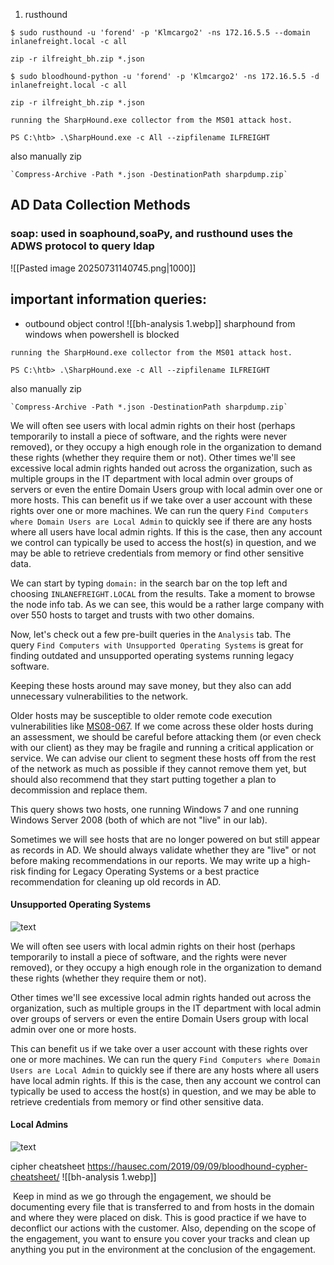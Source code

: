1. rusthound
```
$ sudo rusthound -u 'forend' -p 'Klmcargo2' -ns 172.16.5.5 --domain inlanefreight.local -c all 

zip -r ilfreight_bh.zip *.json
```



```shell-session
$ sudo bloodhound-python -u 'forend' -p 'Klmcargo2' -ns 172.16.5.5 -d inlanefreight.local -c all 

zip -r ilfreight_bh.zip *.json
```

 
 `running the SharpHound.exe collector from the MS01 attack host.`
```powershell-session
PS C:\htb> .\SharpHound.exe -c All --zipfilename ILFREIGHT
```

also manually zip
```
`Compress-Archive -Path *.json -DestinationPath sharpdump.zip`
```


## AD Data Collection Methods

### soap: used in soaphound,soaPy, and rusthound uses the ADWS protocol to query ldap
![[Pasted image 20250731140745.png|1000]]
 
## important information queries:
- outbound object control
![[bh-analysis 1.webp]]
sharphound from windows when powershell is blocked

 `running the SharpHound.exe collector from the MS01 attack host.`
```powershell-session
PS C:\htb> .\SharpHound.exe -c All --zipfilename ILFREIGHT
```

also manually zip
```
`Compress-Archive -Path *.json -DestinationPath sharpdump.zip`
```

We will often see users with local admin rights on their host (perhaps temporarily to install a piece of software, and the rights were never removed), or they occupy a high enough role in the organization to demand these rights (whether they require them or not). Other times we'll see excessive local admin rights handed out across the organization, such as multiple groups in the IT department with local admin over groups of servers or even the entire Domain Users group with local admin over one or more hosts. This can benefit us if we take over a user account with these rights over one or more machines. We can run the query `Find Computers where Domain Users are Local Admin` to quickly see if there are any hosts where all users have local admin rights. If this is the case, then any account we control can typically be used to access the host(s) in question, and we may be able to retrieve credentials from memory or find other sensitive data.

We can start by typing `domain:` in the search bar on the top left and choosing `INLANEFREIGHT.LOCAL` from the results. Take a moment to browse the node info tab. As we can see, this would be a rather large company with over 550 hosts to target and trusts with two other domains.

Now, let's check out a few pre-built queries in the `Analysis` tab. The query `Find Computers with Unsupported Operating Systems` is great for finding outdated and unsupported operating systems running legacy software.

Keeping these hosts around may save money, but they also can add unnecessary vulnerabilities to the network. 

Older hosts may be susceptible to older remote code execution vulnerabilities like [MS08-067](https://support.microsoft.com/en-us/topic/ms08-067-vulnerability-in-server-service-could-allow-remote-code-execution-ac7878fc-be69-7143-472d-2507a179cd15). If we come across these older hosts during an assessment, we should be careful before attacking them (or even check with our client) as they may be fragile and running a critical application or service.
We can advise our client to segment these hosts off from the rest of the network as much as possible if they cannot remove them yet, but should also recommend that they start putting together a plan to decommission and replace them.

This query shows two hosts, one running Windows 7 and one running Windows Server 2008 (both of which are not "live" in our lab).

Sometimes we will see hosts that are no longer powered on but still appear as records in AD. We should always validate whether they are "live" or not before making recommendations in our reports. We may write up a high-risk finding for Legacy Operating Systems or a best practice recommendation for cleaning up old records in AD.

#### Unsupported Operating Systems

![text](https://academy.hackthebox.com/storage/modules/143/unsupported.png)

We will often see users with local admin rights on their host (perhaps temporarily to install a piece of software, and the rights were never removed), or they occupy a high enough role in the organization to demand these rights (whether they require them or not).

Other times we'll see excessive local admin rights handed out across the organization, such as multiple groups in the IT department with local admin over groups of servers or even the entire Domain Users group with local admin over one or more hosts.

This can benefit us if we take over a user account with these rights over one or more machines. We can run the query `Find Computers where Domain Users are Local Admin` to quickly see if there are any hosts where all users have local admin rights. If this is the case, then any account we control can typically be used to access the host(s) in question, and we may be able to retrieve credentials from memory or find other sensitive data.

#### Local Admins

![text](https://academy.hackthebox.com/storage/modules/143/local-admin.png)

cipher cheatsheet
https://hausec.com/2019/09/09/bloodhound-cypher-cheatsheet/
![[bh-analysis 1.webp]]


 Keep in mind as we go through the engagement, we should be documenting every file that is transferred to and from hosts in the domain and where they were placed on disk. This is good practice if we have to deconflict our actions with the customer. Also, depending on the scope of the engagement, you want to ensure you cover your tracks and clean up anything you put in the environment at the conclusion of the engagement.
